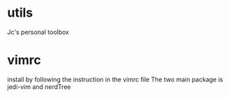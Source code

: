 # utils
Jc's personal toolbox

# vimrc
install by following the instruction in the vimrc file
The two main package is jedi-vim and nerdTree
